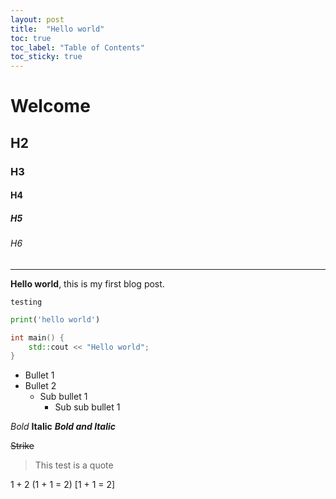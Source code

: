 ```yaml
---
layout: post
title:  "Hello world"
toc: true
toc_label: "Table of Contents"
toc_sticky: true
---
```


# Welcome

## H2

### H3

#### H4

##### H5

###### H6

---

**Hello world**, this is my first blog post.


`testing`

```python
print('hello world')
```

```cpp
int main() {
    std::cout << "Hello world";
}
```

- Bullet 1
- Bullet 2
  - Sub bullet 1
    - Sub sub bullet 1

*Bold* 
**Italic**
***Bold and Italic***

~~Strike~~

> This test is a quote



$1 + 2$
\(1 + 1 = 2\)
\[1 + 1 = 2\]